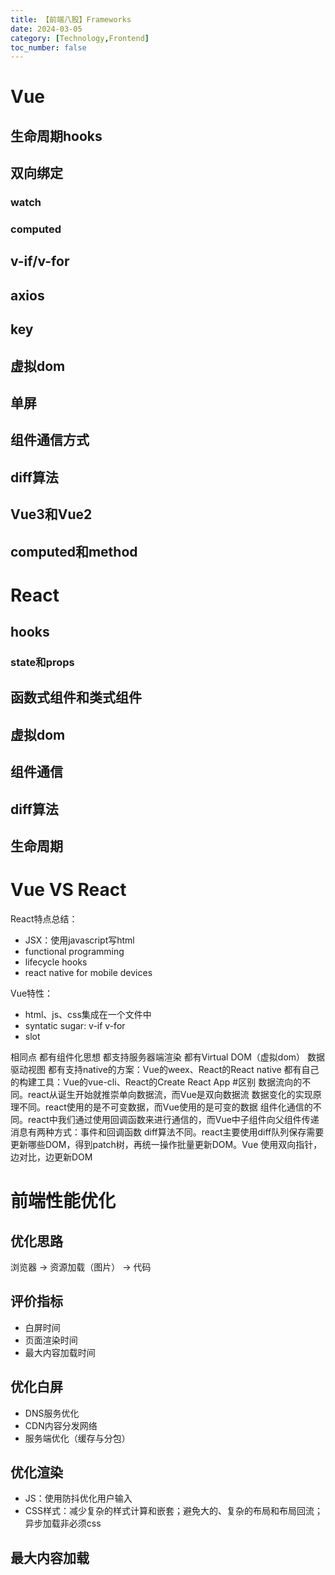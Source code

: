 ```yaml
---
title: 【前端八股】Frameworks
date: 2024-03-05
category: [Technology,Frontend]
toc_number: false
---
```


# Vue

## 生命周期hooks

## 双向绑定

### watch

### computed

## v-if/v-for

## axios

## key

## 虚拟dom

## 单屏

## 组件通信方式

## diff算法

## Vue3和Vue2

## computed和method

# React

## hooks

### state和props

## 函数式组件和类式组件

## 虚拟dom

## 组件通信

## diff算法

## 生命周期


# Vue VS React

React特点总结：
- JSX：使用javascript写html
- functional programming
- lifecycle hooks
- react native for mobile devices

Vue特性：
- html、js、css集成在一个文件中
- syntatic sugar: v-if v-for
- slot

相同点
都有组件化思想
都支持服务器端渲染
都有Virtual DOM（虚拟dom）
数据驱动视图
都有支持native的方案：Vue的weex、React的React native
都有自己的构建工具：Vue的vue-cli、React的Create React App
#区别
数据流向的不同。react从诞生开始就推崇单向数据流，而Vue是双向数据流
数据变化的实现原理不同。react使用的是不可变数据，而Vue使用的是可变的数据
组件化通信的不同。react中我们通过使用回调函数来进行通信的，而Vue中子组件向父组件传递消息有两种方式：事件和回调函数
diff算法不同。react主要使用diff队列保存需要更新哪些DOM，得到patch树，再统一操作批量更新DOM。Vue 使用双向指针，边对比，边更新DOM

# 前端性能优化

## 优化思路
浏览器 -> 资源加载（图片） -> 代码

## 评价指标

- 白屏时间
- 页面渲染时间
- 最大内容加载时间

## 优化白屏

- DNS服务优化
- CDN内容分发网络
- 服务端优化（缓存与分包）

## 优化渲染

- JS：使用防抖优化用户输入
- CSS样式：减少复杂的样式计算和嵌套；避免大的、复杂的布局和布局回流；异步加载非必须css

## 最大内容加载



